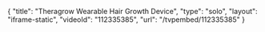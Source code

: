 {
    "title": "Theragrow Wearable Hair Growth Device",
    "type": "solo",
    "layout": "iframe-static",
    "videoId": "112335385",
    "url": "\/tvpembed\/112335385"
}